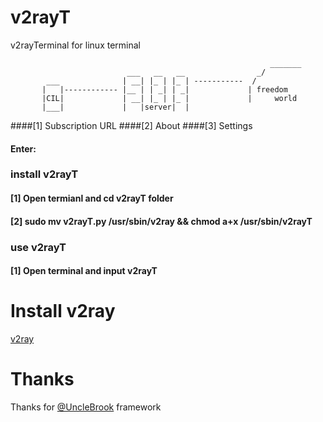 # v2rayT
 v2rayTerminal for linux terminal
 
                                                              _______
                              ___   __   __                _/
            ___              | __| |_ | |_ | -----------  /
           |   |------------ |__ | | _| | _|             | freedom
           |CIL|             | __| |_ | |_ |             |     world
           |___|             |   |server|  |


####[1] Subscription URL
####[2] About
####[3] Settings <Reset>

#### Enter:   

### install v2rayT
#### [1] Open termianl and cd v2rayT folder
#### [2] sudo mv v2rayT.py /usr/sbin/v2ray && chmod a+x /usr/sbin/v2rayT
### use v2rayT
#### [1] Open terminal and input v2rayT
 
# Install v2ray
 <a href="https://www.v2ray.com/en/welcome/install.html">v2ray</a>

# Thanks
 Thanks for <a href="https://github.com/UncleBrook/v2rayT"> @UncleBrook</a> framework
